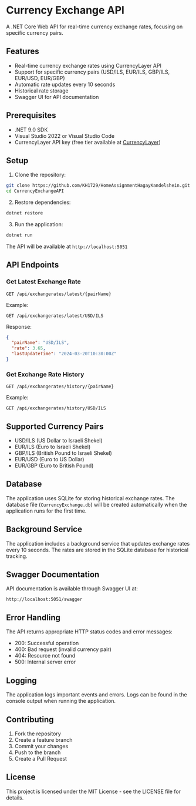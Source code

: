 # Currency Exchange API

A .NET Core Web API for real-time currency exchange rates, focusing on specific currency pairs.

## Features

- Real-time currency exchange rates using CurrencyLayer API
- Support for specific currency pairs (USD/ILS, EUR/ILS, GBP/ILS, EUR/USD, EUR/GBP)
- Automatic rate updates every 10 seconds
- Historical rate storage
- Swagger UI for API documentation

## Prerequisites

- .NET 9.0 SDK
- Visual Studio 2022 or Visual Studio Code
- CurrencyLayer API key (free tier available at [CurrencyLayer](https://currencylayer.com/))

## Setup

1. Clone the repository:
```bash
git clone https://github.com/KH1729/HomeAssignmentHagayKandelshein.git 
cd CurrencyExchangeAPI
```

2. Restore dependencies:
```bash
dotnet restore
```

3. Run the application:
```bash
dotnet run
```

The API will be available at `http://localhost:5051`

## API Endpoints

### Get Latest Exchange Rate
```
GET /api/exchangerates/latest/{pairName}
```

Example:
```
GET /api/exchangerates/latest/USD/ILS
```

Response:
```json
{
  "pairName": "USD/ILS",
  "rate": 3.65,
  "lastUpdateTime": "2024-03-20T10:30:00Z"
}
```

### Get Exchange Rate History
```
GET /api/exchangerates/history/{pairName}
```

Example:
```
GET /api/exchangerates/history/USD/ILS
```

## Supported Currency Pairs

- USD/ILS (US Dollar to Israeli Shekel)
- EUR/ILS (Euro to Israeli Shekel)
- GBP/ILS (British Pound to Israeli Shekel)
- EUR/USD (Euro to US Dollar)
- EUR/GBP (Euro to British Pound)

## Database

The application uses SQLite for storing historical exchange rates. The database file (`CurrencyExchange.db`) will be created automatically when the application runs for the first time.

## Background Service

The application includes a background service that updates exchange rates every 10 seconds. The rates are stored in the SQLite database for historical tracking.

## Swagger Documentation

API documentation is available through Swagger UI at:
```
http://localhost:5051/swagger
```

## Error Handling

The API returns appropriate HTTP status codes and error messages:
- 200: Successful operation
- 400: Bad request (invalid currency pair)
- 404: Resource not found
- 500: Internal server error

## Logging

The application logs important events and errors. Logs can be found in the console output when running the application.

## Contributing

1. Fork the repository
2. Create a feature branch
3. Commit your changes
4. Push to the branch
5. Create a Pull Request

## License

This project is licensed under the MIT License - see the LICENSE file for details. 